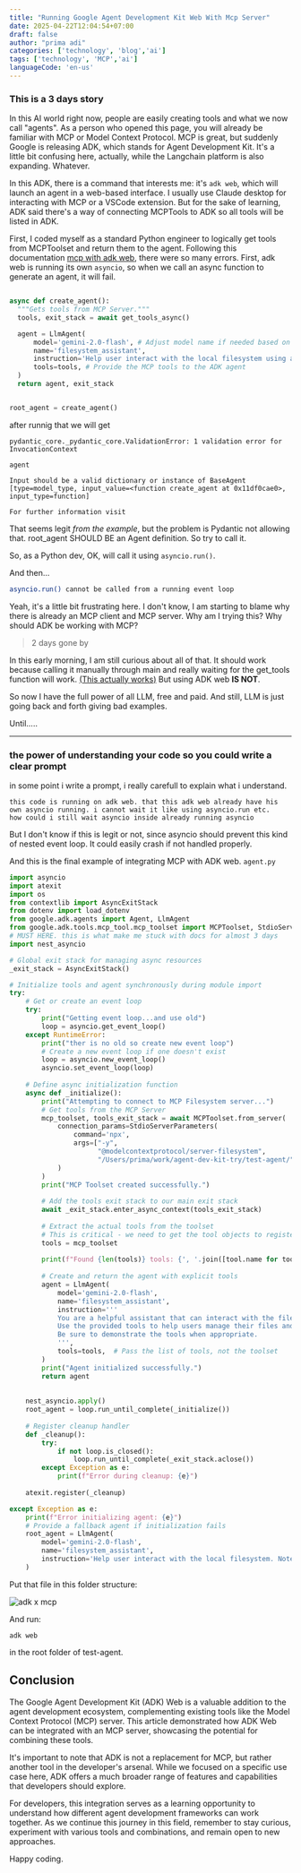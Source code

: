 ```yaml
---
title: "Running Google Agent Development Kit Web With Mcp Server"
date: 2025-04-22T12:04:54+07:00
draft: false
author: "prima adi"
categories: ['technology', 'blog','ai']
tags: ['technology', 'MCP','ai']
languageCode: 'en-us'
---
```


### This is a 3 days story

In this AI world right now, people are easily creating tools and what we now call "agents". As a person who opened this page, you will already be familiar with MCP or Model Context Protocol. MCP is great, but suddenly Google is releasing ADK, which stands for Agent Development Kit. It's a little bit confusing here, actually, while the Langchain platform is also expanding. Whatever.

In this ADK, there is a command that interests me: it's `adk web`, which will launch an agent in a web-based interface. I usually use Claude desktop for interacting with MCP or a VSCode extension. But for the sake of learning, ADK said there's a way of connecting MCPTools to ADK so all tools will be listed in ADK.

First, I coded myself as a standard Python engineer to logically get tools from MCPToolset and return them to the agent. Following this documentation [mcp with adk web](https://google.github.io/adk-docs/tools/mcp-tools/#mcp-with-adk-web), there were so many errors. First, adk web is running its own `asyncio`, so when we call an async function to generate an agent, it will fail.

```python

async def create_agent():
  """Gets tools from MCP Server."""
  tools, exit_stack = await get_tools_async()

  agent = LlmAgent(
      model='gemini-2.0-flash', # Adjust model name if needed based on availability
      name='filesystem_assistant',
      instruction='Help user interact with the local filesystem using available tools.',
      tools=tools, # Provide the MCP tools to the ADK agent
  )
  return agent, exit_stack


root_agent = create_agent()
```

after runnig that we will get

```
pydantic_core._pydantic_core.ValidationError: 1 validation error for InvocationContext

agent

Input should be a valid dictionary or instance of BaseAgent [type=model_type, input_value=<function create_agent at 0x11df0cae0>, input_type=function]

For further information visit
```

That seems legit *from the example*, but the problem is Pydantic not allowing that. root_agent SHOULD BE an Agent definition. So try to call it.

So, as a Python dev, OK, will call it using `asyncio.run()`.

And then...

```bash
asyncio.run() cannot be called from a running event loop
```

Yeah, it's a little bit frustrating here. I don't know, I am starting to blame why there is already an MCP client and MCP server. Why am I trying this? Why should ADK be working with MCP?

> 2 days gone by

In this early morning, I am still curious about all of that. It should work because calling it manually through main and really waiting for the get_tools function will work. [(This actually works)](https://google.github.io/adk-docs/tools/mcp-tools/#1-using-mcp-servers-with-adk-agents-adk-as-an-mcp-client) But using ADK web **IS NOT**.

So now I have the full power of all LLM, free and paid. And still, LLM is just going back and forth giving bad examples.

Until.....

---

### the power of understanding your code so you could write a clear prompt

in some point i write a prompt, i really carefull to explain what i understand.

```
this code is running on adk web. that this adk web already have his own asyncio running. i cannot wait it like using asyncio.run etc.
how could i still wait asyncio inside already running asyncio

```

But I don't know if this is legit or not, since asyncio should prevent this kind of nested event loop. It could easily crash if not handled properly.

And this is the final example of integrating MCP with ADK web. `agent.py`

```python
import asyncio
import atexit
import os
from contextlib import AsyncExitStack
from dotenv import load_dotenv
from google.adk.agents import Agent, LlmAgent
from google.adk.tools.mcp_tool.mcp_toolset import MCPToolset, StdioServerParameters
# MUST HERE. this is what make me stuck with docs for almost 3 days
import nest_asyncio

# Global exit stack for managing async resources
_exit_stack = AsyncExitStack()

# Initialize tools and agent synchronously during module import
try:
    # Get or create an event loop
    try:
        print("Getting event loop...and use old")
        loop = asyncio.get_event_loop()
    except RuntimeError:
        print("ther is no old so create new event loop")
        # Create a new event loop if one doesn't exist
        loop = asyncio.new_event_loop()
        asyncio.set_event_loop(loop)
    
    # Define async initialization function
    async def _initialize():
        print("Attempting to connect to MCP Filesystem server...")
        # Get tools from the MCP Server
        mcp_toolset, tools_exit_stack = await MCPToolset.from_server(
            connection_params=StdioServerParameters(
                command='npx',
                args=["-y", 
                      "@modelcontextprotocol/server-filesystem",
                      "/Users/prima/work/agent-dev-kit-try/test-agent/"], #replace with your folder
            )
        )
        print("MCP Toolset created successfully.")
        
        # Add the tools exit stack to our main exit stack
        await _exit_stack.enter_async_context(tools_exit_stack)
        
        # Extract the actual tools from the toolset
        # This is critical - we need to get the tool objects to register with the agent
        tools = mcp_toolset
        
        print(f"Found {len(tools)} tools: {', '.join([tool.name for tool in tools])}")
        
        # Create and return the agent with explicit tools
        agent = LlmAgent(
            model='gemini-2.0-flash',
            name='filesystem_assistant',
            instruction='''
            You are a helpful assistant that can interact with the filesystem.
            Use the provided tools to help users manage their files and directories.
            Be sure to demonstrate the tools when appropriate.
            ''',
            tools=tools,  # Pass the list of tools, not the toolset
        )
        print("Agent initialized successfully.")
        return agent
    
  
    nest_asyncio.apply()
    root_agent = loop.run_until_complete(_initialize())
    
    # Register cleanup handler
    def _cleanup():
        try:
            if not loop.is_closed():
                loop.run_until_complete(_exit_stack.aclose())
        except Exception as e:
            print(f"Error during cleanup: {e}")
    
    atexit.register(_cleanup)

except Exception as e:
    print(f"Error initializing agent: {e}")
    # Provide a fallback agent if initialization fails
    root_agent = LlmAgent(
        model='gemini-2.0-flash',
        name='filesystem_assistant',
        instruction='Help user interact with the local filesystem. Note: Tools initialization failed.',
    )

```

Put that file in this folder structure:

![adk x mcp](/img/adkxmcp.png)

And run:

`adk web`

in the root folder of test-agent.

## Conclusion

The Google Agent Development Kit (ADK) Web is a valuable addition to the agent development ecosystem, complementing existing tools like the Model Context Protocol (MCP) server. This article demonstrated how ADK Web can be integrated with an MCP server, showcasing the potential for combining these tools.

It's important to note that ADK is not a replacement for MCP, but rather another tool in the developer's arsenal. While we focused on a specific use case here, ADK offers a much broader range of features and capabilities that developers should explore.

For developers, this integration serves as a learning opportunity to understand how different agent development frameworks can work together. As we continue this journey in this field, remember to stay curious, experiment with various tools and combinations, and remain open to new approaches.

Happy coding. 
